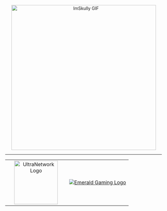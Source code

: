 <p align="center">
  <img src="https://github.com/ImSkully/ImSkully/blob/master/skully.gif" alt="ImSkully GIF" width="465" />
</p>

<hr>

<table>
  <tr>
    <!-- UltraNetwork -->
    <td width="50%" align="center">
      <a href="https://ultranetwork.net" target="_blank" title="Visit UltraNetwork">
        <img src="https://i.imgur.com/XQdRmFu.png" alt="UltraNetwork Logo" height="140" />
      </a>
    </td>
    <!-- Emerald Gaming -->
    <td width="50%" align="center">
      <a href="https://imskully.github.io/emeraldgamingmta/" target="_blank" title="Visit Emerald Gaming">
        <img src="https://i.imgur.com/1Y9j3cn.png" alt="Emerald Gaming Logo" />
      </a>
    </td>
  </tr>
</table>
